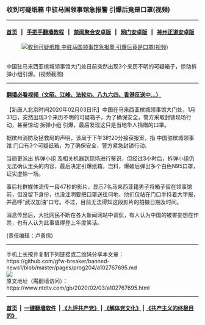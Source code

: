 ### 收到可疑纸箱 中驻马国领事馆急报警 引爆后竟是口罩(视频)
------------------------

#### [首页](https://github.com/gfw-breaker/banned-news1/blob/master/README.md) &nbsp;&nbsp;|&nbsp;&nbsp; [手把手翻墙教程](https://github.com/gfw-breaker/guides/wiki) &nbsp;&nbsp;|&nbsp;&nbsp; [禁闻聚合安卓版](https://github.com/gfw-breaker/bn-android) &nbsp;&nbsp;|&nbsp;&nbsp; [网门安卓版](https://github.com/oGate2/oGate) &nbsp;&nbsp;|&nbsp;&nbsp; [神州正道安卓版](https://github.com/SzzdOgate/update) 



<div><div class="featured_image">
 <a href="https://i.ntdtv.com/assets/uploads/2020/02/1-38.jpg" target="_blank">
  <figure>
   <img alt="收到可疑纸箱 中驻马国领事馆急报警 引爆后竟是口罩(视频)" src="https://i.ntdtv.com/assets/uploads/2020/02/1-38-800x450.jpg"/>
  </figure><br/>
 </a>
 <span class="caption">
  中国驻马来西亚槟城领事馆大门处日前突然出现3个来历不明的可疑箱子，惊动拆弹小组引爆。(视频截图)
 </span>
</div>
</div><hr/>

#### [翻墙必看视频（文昭、江峰、法轮功、八九六四、香港反送中...）](https://github.com/gfw-breaker/banned-news1/blob/master/pages/link3.md)

<div><div class="post_content" itemprop="articleBody">
 <p>
  【新唐人北京时间2020年02月03日讯】中国在马来西亚槟城领事馆大门处，1月31日，突然出现3个来历不明的可疑箱子，为了确保安全，警方采取封锁现场行动，甚至惊动
  <ok href="https://www.ntdtv.com/gb/拆弹小组.htm">
   拆弹小组
  </ok>
  引爆，最后发现这只是当地华人捐赠的口罩。
 </p>
 <p>
  据槟州消防及拯救局的声明，该局于下午3时20分接获报案，指
  <ok href="https://www.ntdtv.com/gb/中国驻槟城领事馆.htm">
   中国驻槟城领事馆
  </ok>
  门口有3个可疑纸箱，为了确保安全，警方紧急封锁行动。
 </p>
 <p>
  当局更派出
  <ok href="https://www.ntdtv.com/gb/拆弹小组.htm">
   拆弹小组
  </ok>
  及相关机器到现场进行鉴识，但经过3小时后，拆弹小组仍无法确认里头的内容，最后决定引爆纸箱，岂料，爆破后弹出多个白色N95口罩，证实虚惊一场。
 </p>
 <div class="video_fit_container">
 </div>
 <p>
  事后社群媒体流传一段47秒的影片，显示7名马来西亚籍男子将箱子留在领事馆前，但没留下身份，也没注明要把口罩送往何地，他们仅站在门口手持着大字报，并高呼“武汉加油”口号。不过，目前无法得知这段影片的拍摄日期及时间。
 </p>
 <p>
  消息传出后，大批网民不断在各大新闻网站中调侃，有人认为中国的被害妄想症作祟，也有人认为此事值得登上年度笑话。
 </p>
 <p>
 </p>
 <p>
  (责任编辑：卢勇信)
 </p>
 <div class="single_ad">
 </div>
</div>
</div>
<hr/>
手机上长按并复制下列链接或二维码分享本文章：<br/>
https://github.com/gfw-breaker/banned-news1/blob/master/pages/prog204/a102767695.md <br/>
<a href='https://github.com/gfw-breaker/banned-news1/blob/master/pages/prog204/a102767695.md'><img src='https://github.com/gfw-breaker/banned-news1/blob/master/pages/prog204/a102767695.md.png'/></a> <br/>
原文地址（需翻墙访问）：https://www.ntdtv.com/gb/2020/02/03/a102767695.html


------------------------
#### [首页](https://github.com/gfw-breaker/banned-news1/blob/master/README.md) &nbsp;|&nbsp; [一键翻墙软件](https://github.com/gfw-breaker/nogfw/blob/master/README.md) &nbsp;| [《九评共产党》](https://github.com/gfw-breaker/9ping.md/blob/master/README.md#九评之一评共产党是什么) | [《解体党文化》](https://github.com/gfw-breaker/jtdwh.md/blob/master/README.md) | [《共产主义的终极目的》](https://github.com/gfw-breaker/gczydzjmd.md/blob/master/README.md)


<img src='http://gfw-breaker.win/banned-news/pages/prog204/a102767695.md' width='0px' height='0px'/>